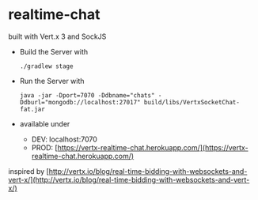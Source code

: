 # realtime-chat
built with Vert.x 3 and SockJS


- Build the Server with

  ```shell
  ./gradlew stage
  ```

- Run the Server with

  ```shell
  java -jar -Dport=7070 -Ddbname="chats" -Ddburl="mongodb://localhost:27017" build/libs/VertxSocketChat-fat.jar
  ````

- available under
  - DEV: localhost:7070
  - PROD: [https://vertx-realtime-chat.herokuapp.com/](https://vertx-realtime-chat.herokuapp.com/)


inspired by [http://vertx.io/blog/real-time-bidding-with-websockets-and-vert-x/](http://vertx.io/blog/real-time-bidding-with-websockets-and-vert-x/)